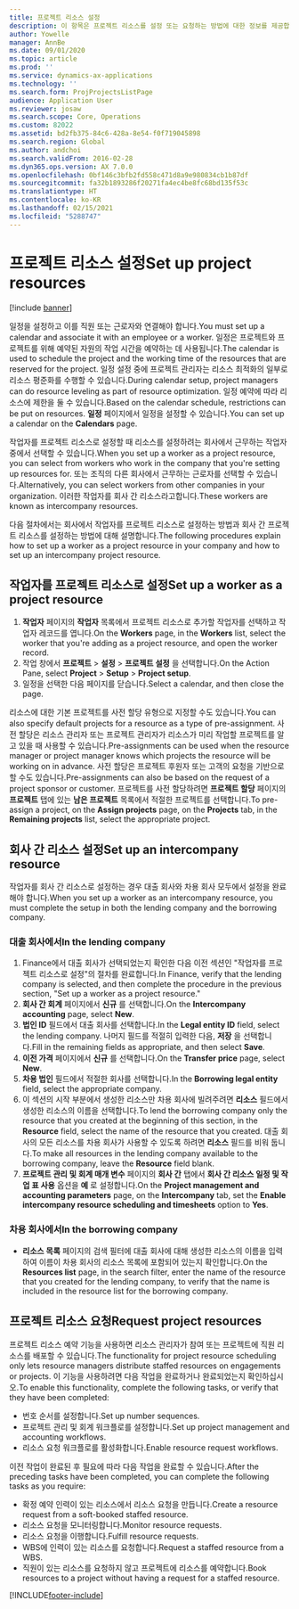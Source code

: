 ```yaml
---
title: 프로젝트 리소스 설정
description: 이 항목은 프로젝트 리소스를 설정 또는 요청하는 방법에 대한 정보를 제공합니다.
author: Yowelle
manager: AnnBe
ms.date: 09/01/2020
ms.topic: article
ms.prod: ''
ms.service: dynamics-ax-applications
ms.technology: ''
ms.search.form: ProjProjectsListPage
audience: Application User
ms.reviewer: josaw
ms.search.scope: Core, Operations
ms.custom: 82022
ms.assetid: bd2fb375-84c6-428a-8e54-f0f719045898
ms.search.region: Global
ms.author: andchoi
ms.search.validFrom: 2016-02-28
ms.dyn365.ops.version: AX 7.0.0
ms.openlocfilehash: 0bf146c3bfb2fd558c471d8a9e980834cb1b87df
ms.sourcegitcommit: fa32b1893286f20271fa4ec4be8fc68bd135f53c
ms.translationtype: HT
ms.contentlocale: ko-KR
ms.lasthandoff: 02/15/2021
ms.locfileid: "5288747"
---
```

# <a name="set-up-project-resources"></a><span data-ttu-id="88ec3-103">프로젝트 리소스 설정</span><span class="sxs-lookup"><span data-stu-id="88ec3-103">Set up project resources</span></span>

[!include [banner](../includes/banner.md)]

<span data-ttu-id="88ec3-104">일정을 설정하고 이를 직원 또는 근로자와 연결해야 합니다.</span><span class="sxs-lookup"><span data-stu-id="88ec3-104">You must set up a calendar and associate it with an employee or a worker.</span></span> <span data-ttu-id="88ec3-105">일정은 프로젝트와 프로젝트를 위해 예약된 자원의 작업 시간을 예약하는 데 사용됩니다.</span><span class="sxs-lookup"><span data-stu-id="88ec3-105">The calendar is used to schedule the project and the working time of the resources that are reserved for the project.</span></span> <span data-ttu-id="88ec3-106">일정 설정 중에 프로젝트 관리자는 리소스 최적화의 일부로 리소스 평준화를 수행할 수 있습니다.</span><span class="sxs-lookup"><span data-stu-id="88ec3-106">During calendar setup, project managers can do resource leveling as part of resource optimization.</span></span> <span data-ttu-id="88ec3-107">일정 예약에 따라 리소스에 제한을 둘 수 있습니다.</span><span class="sxs-lookup"><span data-stu-id="88ec3-107">Based on the calendar schedule, restrictions can be put on resources.</span></span> <span data-ttu-id="88ec3-108">**일정** 페이지에서 일정을 설정할 수 있습니다.</span><span class="sxs-lookup"><span data-stu-id="88ec3-108">You can set up a calendar on the **Calendars** page.</span></span>

<span data-ttu-id="88ec3-109">작업자를 프로젝트 리소스로 설정할 때 리소스를 설정하려는 회사에서 근무하는 작업자 중에서 선택할 수 있습니다.</span><span class="sxs-lookup"><span data-stu-id="88ec3-109">When you set up a worker as a project resource, you can select from workers who work in the company that you're setting up resources for.</span></span> <span data-ttu-id="88ec3-110">또는 조직의 다른 회사에서 근무하는 근로자를 선택할 수 있습니다.</span><span class="sxs-lookup"><span data-stu-id="88ec3-110">Alternatively, you can select workers from other companies in your organization.</span></span> <span data-ttu-id="88ec3-111">이러한 작업자를 회사 간 리소스라고합니다.</span><span class="sxs-lookup"><span data-stu-id="88ec3-111">These workers are known as intercompany resources.</span></span>

<span data-ttu-id="88ec3-112">다음 절차에서는 회사에서 작업자를 프로젝트 리소스로 설정하는 방법과 회사 간 프로젝트 리소스를 설정하는 방법에 대해 설명합니다.</span><span class="sxs-lookup"><span data-stu-id="88ec3-112">The following procedures explain how to set up a worker as a project resource in your company and how to set up an intercompany project resource.</span></span>

## <a name="set-up-a-worker-as-a-project-resource"></a><span data-ttu-id="88ec3-113">작업자를 프로젝트 리소스로 설정</span><span class="sxs-lookup"><span data-stu-id="88ec3-113">Set up a worker as a project resource</span></span>

1. <span data-ttu-id="88ec3-114">**작업자** 페이지의 **작업자** 목록에서 프로젝트 리소스로 추가할 작업자를 선택하고 작업자 레코드를 엽니다.</span><span class="sxs-lookup"><span data-stu-id="88ec3-114">On the **Workers** page, in the **Workers** list, select the worker that you're adding as a project resource, and open the worker record.</span></span>
2. <span data-ttu-id="88ec3-115">작업 창에서 **프로젝트** &gt; **설정** &gt; **프로젝트 설정** 을 선택합니다.</span><span class="sxs-lookup"><span data-stu-id="88ec3-115">On the Action Pane, select **Project** &gt; **Setup** &gt; **Project setup**.</span></span>
3. <span data-ttu-id="88ec3-116">일정을 선택한 다음 페이지를 닫습니다.</span><span class="sxs-lookup"><span data-stu-id="88ec3-116">Select a calendar, and then close the page.</span></span>

<span data-ttu-id="88ec3-117">리소스에 대한 기본 프로젝트를 사전 할당 유형으로 지정할 수도 있습니다.</span><span class="sxs-lookup"><span data-stu-id="88ec3-117">You can also specify default projects for a resource as a type of pre-assignment.</span></span> <span data-ttu-id="88ec3-118">사전 할당은 리소스 관리자 또는 프로젝트 관리자가 리소스가 미리 작업할 프로젝트를 알고 있을 때 사용할 수 있습니다.</span><span class="sxs-lookup"><span data-stu-id="88ec3-118">Pre-assignments can be used when the resource manager or project manager knows which projects the resource will be working on in advance.</span></span> <span data-ttu-id="88ec3-119">사전 할당은 프로젝트 후원자 또는 고객의 요청을 기반으로 할 수도 있습니다.</span><span class="sxs-lookup"><span data-stu-id="88ec3-119">Pre-assignments can also be based on the request of a project sponsor or customer.</span></span> <span data-ttu-id="88ec3-120">프로젝트를 사전 할당하려면 **프로젝트 할당** 페이지의 **프로젝트** 탭에 있는 **남은 프로젝트** 목록에서 적절한 프로젝트를 선택합니다.</span><span class="sxs-lookup"><span data-stu-id="88ec3-120">To pre-assign a project, on the **Assign projects** page, on the **Projects** tab, in the **Remaining projects** list, select the appropriate project.</span></span>

## <a name="set-up-an-intercompany-resource"></a><span data-ttu-id="88ec3-121">회사 간 리소스 설정</span><span class="sxs-lookup"><span data-stu-id="88ec3-121">Set up an intercompany resource</span></span>

<span data-ttu-id="88ec3-122">작업자를 회사 간 리소스로 설정하는 경우 대출 회사와 차용 회사 모두에서 설정을 완료해야 합니다.</span><span class="sxs-lookup"><span data-stu-id="88ec3-122">When you set up a worker as an intercompany resource, you must complete the setup in both the lending company and the borrowing company.</span></span>

### <a name="in-the-lending-company"></a><span data-ttu-id="88ec3-123">대출 회사에서</span><span class="sxs-lookup"><span data-stu-id="88ec3-123">In the lending company</span></span>

1. <span data-ttu-id="88ec3-124">Finance에서 대출 회사가 선택되었는지 확인한 다음 이전 섹션인 "작업자를 프로젝트 리소스로 설정"의 절차를 완료합니다.</span><span class="sxs-lookup"><span data-stu-id="88ec3-124">In Finance, verify that the lending company is selected, and then complete the procedure in the previous section, "Set up a worker as a project resource."</span></span>
2. <span data-ttu-id="88ec3-125">**회사 간 회계** 페이지에서 **신규** 를 선택합니다.</span><span class="sxs-lookup"><span data-stu-id="88ec3-125">On the **Intercompany accounting** page, select **New**.</span></span>
3. <span data-ttu-id="88ec3-126">**법인 ID** 필드에서 대출 회사를 선택합니다.</span><span class="sxs-lookup"><span data-stu-id="88ec3-126">In the **Legal entity ID** field, select the lending company.</span></span> <span data-ttu-id="88ec3-127">나머지 필드를 적절히 입력한 다음, **저장** 을 선택합니다.</span><span class="sxs-lookup"><span data-stu-id="88ec3-127">Fill in the remaining fields as appropriate, and then select **Save**.</span></span>
4. <span data-ttu-id="88ec3-128">**이전 가격** 페이지에서 **신규** 를 선택합니다.</span><span class="sxs-lookup"><span data-stu-id="88ec3-128">On the **Transfer price** page, select **New**.</span></span>
5. <span data-ttu-id="88ec3-129">**차용 법인** 필드에서 적절한 회사를 선택합니다.</span><span class="sxs-lookup"><span data-stu-id="88ec3-129">In the **Borrowing legal entity** field, select the appropriate company.</span></span>
6. <span data-ttu-id="88ec3-130">이 섹션의 시작 부분에서 생성한 리소스만 차용 회사에 빌려주려면 **리소스** 필드에서 생성한 리소스의 이름을 선택합니다.</span><span class="sxs-lookup"><span data-stu-id="88ec3-130">To lend the borrowing company only the resource that you created at the beginning of this section, in the **Resource** field, select the name of the resource that you created.</span></span> <span data-ttu-id="88ec3-131">대출 회사의 모든 리소스를 차용 회사가 사용할 수 있도록 하려면 **리소스** 필드를 비워 둡니다.</span><span class="sxs-lookup"><span data-stu-id="88ec3-131">To make all resources in the lending company available to the borrowing company, leave the **Resource** field blank.</span></span>
7. <span data-ttu-id="88ec3-132">**프로젝트 관리 및 회계 매개 변수** 페이지의 **회사 간** 탭에서 **회사 간 리소스 일정 및 작업 표 사용** 옵션을 **예** 로 설정합니다.</span><span class="sxs-lookup"><span data-stu-id="88ec3-132">On the **Project management and accounting parameters** page, on the **Intercompany** tab, set the **Enable intercompany resource scheduling and timesheets** option to **Yes**.</span></span>

### <a name="in-the-borrowing-company"></a><span data-ttu-id="88ec3-133">차용 회사에서</span><span class="sxs-lookup"><span data-stu-id="88ec3-133">In the borrowing company</span></span>

- <span data-ttu-id="88ec3-134">**리소스 목록** 페이지의 검색 필터에 대출 회사에 대해 생성한 리소스의 이름을 입력하여 이름이 차용 회사의 리소스 목록에 포함되어 있는지 확인합니다.</span><span class="sxs-lookup"><span data-stu-id="88ec3-134">On the **Resources list** page, in the search filter, enter the name of the resource that you created for the lending company, to verify that the name is included in the resource list for the borrowing company.</span></span>

## <a name="request-project-resources"></a><span data-ttu-id="88ec3-135">프로젝트 리소스 요청</span><span class="sxs-lookup"><span data-stu-id="88ec3-135">Request project resources</span></span>
<span data-ttu-id="88ec3-136">프로젝트 리소스 예약 기능을 사용하면 리소스 관리자가 참여 또는 프로젝트에 직원 리소스를 배포할 수 있습니다.</span><span class="sxs-lookup"><span data-stu-id="88ec3-136">The functionality for project resource scheduling only lets resource managers distribute staffed resources on engagements or projects.</span></span> <span data-ttu-id="88ec3-137">이 기능을 사용하려면 다음 작업을 완료하거나 완료되었는지 확인하십시오.</span><span class="sxs-lookup"><span data-stu-id="88ec3-137">To enable this functionality, complete the following tasks, or verify that they have been completed:</span></span>

- <span data-ttu-id="88ec3-138">번호 순서를 설정합니다.</span><span class="sxs-lookup"><span data-stu-id="88ec3-138">Set up number sequences.</span></span>
- <span data-ttu-id="88ec3-139">프로젝트 관리 및 회계 워크플로를 설정합니다.</span><span class="sxs-lookup"><span data-stu-id="88ec3-139">Set up project management and accounting workflows.</span></span>
- <span data-ttu-id="88ec3-140">리소스 요청 워크플로를 활성화합니다.</span><span class="sxs-lookup"><span data-stu-id="88ec3-140">Enable resource request workflows.</span></span>

<span data-ttu-id="88ec3-141">이전 작업이 완료된 후 필요에 따라 다음 작업을 완료할 수 있습니다.</span><span class="sxs-lookup"><span data-stu-id="88ec3-141">After the preceding tasks have been completed, you can complete the following tasks as you require:</span></span>

- <span data-ttu-id="88ec3-142">확정 예약 인력이 있는 리소스에서 리소스 요청을 만듭니다.</span><span class="sxs-lookup"><span data-stu-id="88ec3-142">Create a resource request from a soft-booked staffed resource.</span></span>
- <span data-ttu-id="88ec3-143">리소스 요청을 모니터링합니다.</span><span class="sxs-lookup"><span data-stu-id="88ec3-143">Monitor resource requests.</span></span>
- <span data-ttu-id="88ec3-144">리소스 요청을 이행합니다.</span><span class="sxs-lookup"><span data-stu-id="88ec3-144">Fulfill resource requests.</span></span>
- <span data-ttu-id="88ec3-145">WBS에 인력이 있는 리소스를 요청합니다.</span><span class="sxs-lookup"><span data-stu-id="88ec3-145">Request a staffed resource from a WBS.</span></span>
- <span data-ttu-id="88ec3-146">직원이 있는 리소스를 요청하지 않고 프로젝트에 리소스를 예약합니다.</span><span class="sxs-lookup"><span data-stu-id="88ec3-146">Book resources to a project without having a request for a staffed resource.</span></span>


[!INCLUDE[footer-include](../includes/footer-banner.md)]